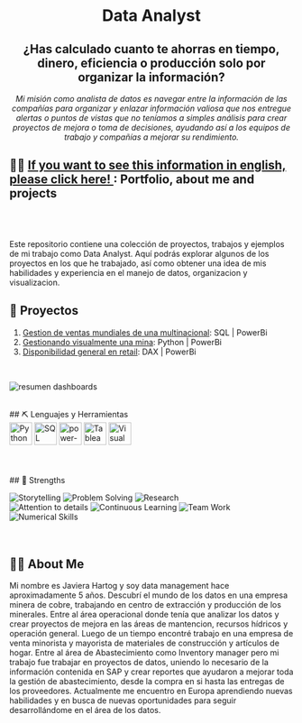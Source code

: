 <div align="center">
  <h1>Data Analyst</h1>
  <h2>¿Has calculado cuanto te ahorras en tiempo, dinero, eficiencia o producción solo por organizar la información?</h2>
</div>

<p align="center"><em>Mi misión como analista de datos es navegar entre la información de las compañías para organizar y enlazar información valiosa que nos entregue alertas o puntos de vistas que no teníamos a simples análisis para crear proyectos de mejora o toma de decisiones, ayudando así a los equipos de trabajo y compañías a mejorar su rendimiento.</em></p>

## :woman_technologist: [If you want to see this information in english, please click here! ](https://github.com/javierahartog/EnglishPortfolio): Portfolio, about me and projects 

<br>
<br>
<br>
Este repositorio contiene una colección de proyectos, trabajos y ejemplos de mi trabajo como Data Analyst. Aquí podrás explorar algunos de los proyectos en los que he trabajado, así como obtener una idea de mis habilidades y experiencia en el manejo de datos, organizacion y visualizacion.

## 🌱 Proyectos
1. [Gestion de ventas mundiales de una multinacional](https://github.com/javierahartog/Portfolio/blob/662891f551a79f90055e189a19a37574494c4639/Ventas_Multinacional/Analisis.md): SQL | PowerBi
2. [Gestionando visualmente una mina](https://github.com/javierahartog/Portfolio/blob/662891f551a79f90055e189a19a37574494c4639/GVM/Analisis.md): Python | PowerBi
4. [Disponibilidad general en retail](https://github.com/javierahartog/Portfolio/blob/662891f551a79f90055e189a19a37574494c4639/Disponibilidad/Analisis.md): DAX | PowerBi
<br>

![resumen dashboards](https://github.com/javierahartog/javierahartog/assets/134547879/ae80de66-5171-420b-8c94-1e160f172a9e)


<br>
## ⛏ Lenguajes y Herramientas
<div>
  <img src="https://cdn.jsdelivr.net/gh/walkxcode/dashboard-icons/png/python.png" alt="Python" width="40" height="40">
  <img src="https://cdn.jsdelivr.net/gh/walkxcode/dashboard-icons/png/sqlitebrowser.png" alt="SQL" width="40" height="40">
  <img src="https://img.icons8.com/color/48/power-bi.png" alt="power-bi" width="40" height="40">
  <img src="https://img.icons8.com/color/48/tableau-software.png" alt="Tableau" width="40" height="40">
  <img src="https://cdn.jsdelivr.net/gh/walkxcode/dashboard-icons/png/vscode.png" alt="Visual Basic" width="40" height="40">
</div>
<br>
<br>
<br>
## 💪 Strengths

![Storytelling](https://img.shields.io/badge/Storytelling-★★★★☆-brightyellow)
![Problem Solving](https://img.shields.io/badge/Problem_Solving-★★★★★-brightyellow)
![Research](https://img.shields.io/badge/Research-★★★☆☆-brightyellow)
<br>
![Attention to details](https://img.shields.io/badge/Attention_to_details-★★★☆☆-brightyellow)
![Continuous Learning](https://img.shields.io/badge/Continuous_Learning-★★★★★-brightyellow)
![Team Work](https://img.shields.io/badge/Team_Work-★★★☆☆-brightyellow)
![Numerical Skills](https://img.shields.io/badge/Numerical_Skills-★★★★☆-brightyellow)
<br>
<br>
<br>
## 👩‍💻 About Me

Mi nombre es Javiera Hartog y soy data management hace aproximadamente 5 años. Descubrí el mundo de los datos en una empresa minera de cobre, trabajando en centro de extracción y producción de los minerales. Entre al área operacional donde tenía que analizar los datos y crear proyectos de mejora en las áreas de mantencion, recursos hídricos y operación general. Luego de un tiempo encontré trabajo en una empresa de venta minorista y mayorista de materiales de construcción y artículos de hogar. Entre al área de Abastecimiento como Inventory manager pero mi trabajo fue trabajar en proyectos de datos, uniendo lo necesario de la información contenida en SAP y crear reportes que ayudaron a mejorar toda la gestión de abastecimiento, desde la compra en si hasta las entregas de los proveedores. Actualmente me encuentro en Europa aprendiendo nuevas habilidades y en busca de nuevas oportunidades para seguir desarrollándome en el área de los datos.

<!--
**javierahartog/javierahartog** is a ✨ _special_ ✨ repository because its `README.md` (this file) appears on your GitHub profile.

Here are some ideas to get you started:

- 🔭 I’m currently working on ...
- 🌱 I’m currently learning ...
- 👯 I’m looking to collaborate on ...
- 🤔 I’m looking for help with ...
- 💬 Ask me about ...
- 📫 How to reach me: ...
- 😄 Pronouns: ...
- ⚡ Fun fact: ...
-->
